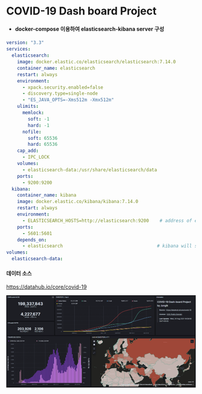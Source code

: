 # COVID-19 Dash board Project

* #### docker-compose 이용하여 elasticsearch-kibana server 구성

```yaml
version: "3.3"
services:
  elasticsearch:
    image: docker.elastic.co/elasticsearch/elasticsearch:7.14.0
    container_name: elasticsearch
    restart: always
    environment:
      - xpack.security.enabled=false
      - discovery.type=single-node
      - "ES_JAVA_OPTS=-Xms512m -Xmx512m"
    ulimits:
      memlock:
        soft: -1
        hard: -1
      nofile:
        soft: 65536
        hard: 65536
    cap_add:
      - IPC_LOCK
    volumes:
      - elasticsearch-data:/usr/share/elasticsearch/data
    ports:
      - 9200:9200
  kibana:
    container_name: kibana
    image: docker.elastic.co/kibana/kibana:7.14.0
    restart: always
    environment:
      - ELASTICSEARCH_HOSTS=http://elasticsearch:9200    # address of elasticsearch docker container which kibana will connect
    ports:
      - 5601:5601
    depends_on:
      - elasticsearch                                   # kibana will start when elasticsearch has started
volumes:
  elasticsearch-data:
```



#### 데이터 소스

https://datahub.io/core/covid-19



![covid19_dashboard](https://github.com/JIKMAN/data-engineer/blob/master/Covid19-Dashboard-Project/covid19_dashboard.PNG)

